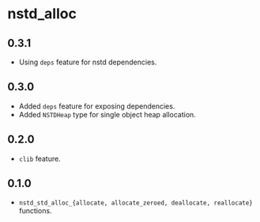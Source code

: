# nstd_alloc
## 0.3.1
- Using `deps` feature for nstd dependencies.
## 0.3.0
- Added `deps` feature for exposing dependencies.
- Added `NSTDHeap` type for single object heap allocation.
## 0.2.0
- `clib` feature.
## 0.1.0
- `nstd_std_alloc_{allocate, allocate_zeroed, deallocate, reallocate}` functions.
